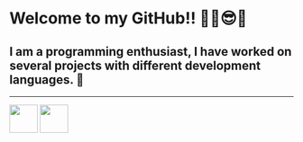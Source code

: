 # Welcome to my GitHub!! ✌🏽😎👾
## I am a programming enthusiast, I have worked on several projects with different development languages. 👀
---
<img width="50" src="https://golang.org/lib/godoc/images/go-logo-blue.svg" />
<img width="50" src="https://blog.tedd.no/wp-content/uploads/2019/06/128-TypeScript.png" />
